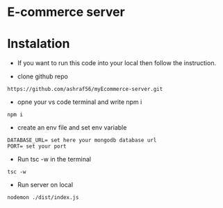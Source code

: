 # E-commerce server


# Instalation 

- If you want to run this code into your local  then follow the instruction.

* clone github repo 

```
https://github.com/ashraf56/myEcommerce-server.git
```


*  opne your vs code terminal and write npm i

``` 
npm i
```


* create an env file  and set env variable  

```
DATABASE_URL= set here your mongodb database url
PORT= set your port
```

* Run tsc -w in the terminal
```
tsc -w
```

* Run server on local  
```
nodemon ./dist/index.js
```
